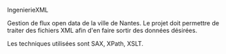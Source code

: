 IngenierieXML

Gestion de flux open data de la ville de Nantes. Le projet doit permettre de traiter des fichiers XML afin d'en faire sortir des données désirées.

Les techniques utilisées sont SAX, XPath, XSLT.
